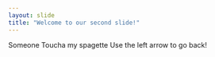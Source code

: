 ```yaml
---
layout: slide
title: "Welcome to our second slide!"
---
```

Someone Toucha my spagette
Use the left arrow to go back!
